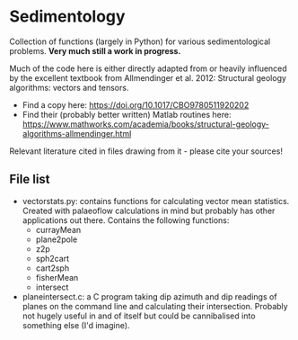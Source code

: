 # Sedimentology
Collection of functions (largely in Python) for various sedimentological problems. **Very much still a work in progress.**

Much of the code here is either directly adapted from or heavily influenced by the excellent textbook from Allmendinger et al. 2012: Structural geology algorithms: vectors and tensors.
- Find a copy here:  https://doi.org/10.1017/CBO9780511920202
- Find their (probably better written) Matlab routines here: https://www.mathworks.com/academia/books/structural-geology-algorithms-allmendinger.html

Relevant literature cited in files drawing from it - please cite your sources!

## File list
- vectorstats.py: contains functions for calculating vector mean statistics. Created with palaeoflow calculations in mind but probably has other applications out there. Contains the following functions:
  - currayMean
  - plane2pole
  - z2p
  - sph2cart
  - cart2sph
  - fisherMean
  - intersect
- planeintersect.c: a C program taking dip azimuth and dip readings of planes on the command line and calculating their intersection. Probably not hugely useful in and of itself but could be cannibalised into something else (I'd imagine).
